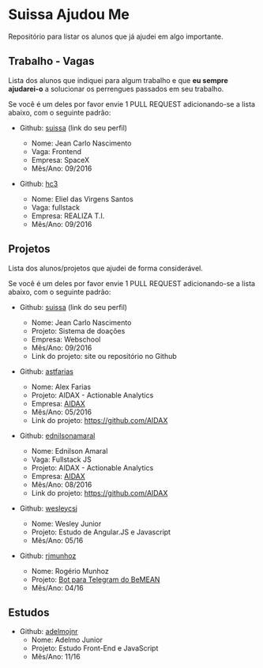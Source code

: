 # Suissa Ajudou Me

Repositório para listar os alunos que já ajudei em algo importante.

## Trabalho - Vagas

Lista dos alunos que indiquei para algum trabalho e que **eu sempre ajudarei-o** a solucionar os perrengues passados em seu trabalho.

Se você é um deles por favor envie 1 PULL REQUEST adicionando-se a lista abaixo, com o seguinte padrão:

- Github: [suissa](https://github.com/suissa/) (link do seu perfil)
  - Nome: Jean Carlo Nascimento
  - Vaga: Frontend
  - Empresa: SpaceX
  - Mês/Ano: 09/2016


- Github: [hc3](https://github.com/hc3)
  - Nome: Eliel das Virgens Santos
  - Vaga: fullstack
  - Empresa: REALIZA T.I.
  - Mês/Ano: 09/2016

## Projetos

Lista dos alunos/projetos que ajudei de forma considerável.

Se você é um deles por favor envie 1 PULL REQUEST adicionando-se a lista abaixo, com o seguinte padrão:

- Github: [suissa](https://github.com/suissa/) (link do seu perfil)
  - Nome: Jean Carlo Nascimento
  - Projeto: Sistema de doações
  - Empresa: Webschool
  - Mês/Ano: 09/2016
  - Link do projeto: site ou repositório no Github


- Github: [astfarias](https://github.com/astfarias/)
  - Nome: Alex Farias
  - Projeto: AIDAX - Actionable Analytics
  - Empresa: [AIDAX](http://www.aidax.com.br)
  - Mês/Ano: 05/2016
  - Link do projeto: https://github.com/AIDAX


- Github: [ednilsonamaral](https://github.com/ednilsonamaral/)
  - Nome: Ednilson Amaral
  - Vaga: Fullstack JS
  - Projeto: AIDAX - Actionable Analytics
  - Empresa: [AIDAX](http://www.aidax.com.br)
  - Mês/Ano: 08/2016
  - Link do projeto: https://github.com/AIDAX

- Github: [wesleycsj](https://github.com/wesleycsj)
  - Nome: Wesley Junior
  - Projeto: Estudo de Angular.JS e Javascript
  - Mês/Ano: 05/16
  
  
- Github: [rjmunhoz](https://github.com/rjmunhoz)
  - Nome: Rogério Munhoz
  - Projeto: [Bot para Telegram do BeMEAN](https://github.com/Webschool-io/Bot-Telegram-BeMEAN)
  - Mês/Ano: 04/16

## Estudos

- Github: [adelmojnr](https://github.com/adelmojnr/SuissaAjudouMe)
  - Nome: Adelmo Junior
  - Projeto: Estudo Front-End e JavaScript
  - Mês/Ano: 11/16
